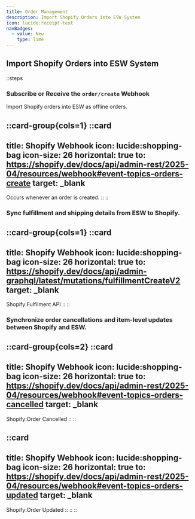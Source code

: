 ```yaml
---
title: Order Management
description: Import Shopify Orders into ESW System
icon: lucide:receipt-text
navBadges:
  - value: New
    type: lime
---
```


## Import Shopify Orders into ESW System

::steps
### Subscribe or Receive the `order/create` Webhook
Import Shopify orders into ESW as offline orders.


::card-group{cols=1}
  ::card
  ---
  title: Shopify Webhook
  icon: lucide:shopping-bag
  icon-size: 26
  horizontal: true
  to: https://shopify.dev/docs/api/admin-rest/2025-04/resources/webhook#event-topics-orders-create
  target: _blank
  ---
  Occurs whenever an order is created.
  ::
::

### Sync fulfillment and shipping details from ESW to Shopify.

::card-group{cols=1}
  ::card
  ---
  title: Shopify Webhook
  icon: lucide:shopping-bag
  icon-size: 26
  horizontal: true
  to: https://shopify.dev/docs/api/admin-graphql/latest/mutations/fulfillmentCreateV2
  target: _blank
  ---
  Shopify:Fulfilment API
  ::
::

### Synchronize order cancellations and item-level updates between Shopify and ESW.

::card-group{cols=2}
  ::card
  ---
  title: Shopify Webhook
  icon: lucide:shopping-bag
  icon-size: 26
  horizontal: true
  to: https://shopify.dev/docs/api/admin-rest/2025-04/resources/webhook#event-topics-orders-cancelled
  target: _blank
  ---
  Shopify:Order Cancelled
  ::
::

  ::card
  ---
  title: Shopify Webhook
  icon: lucide:shopping-bag
  icon-size: 26
  horizontal: true
  to: https://shopify.dev/docs/api/admin-rest/2025-04/resources/webhook#event-topics-orders-updated
  target: _blank
  ---
  Shopify:Order Updated
  ::
::
::